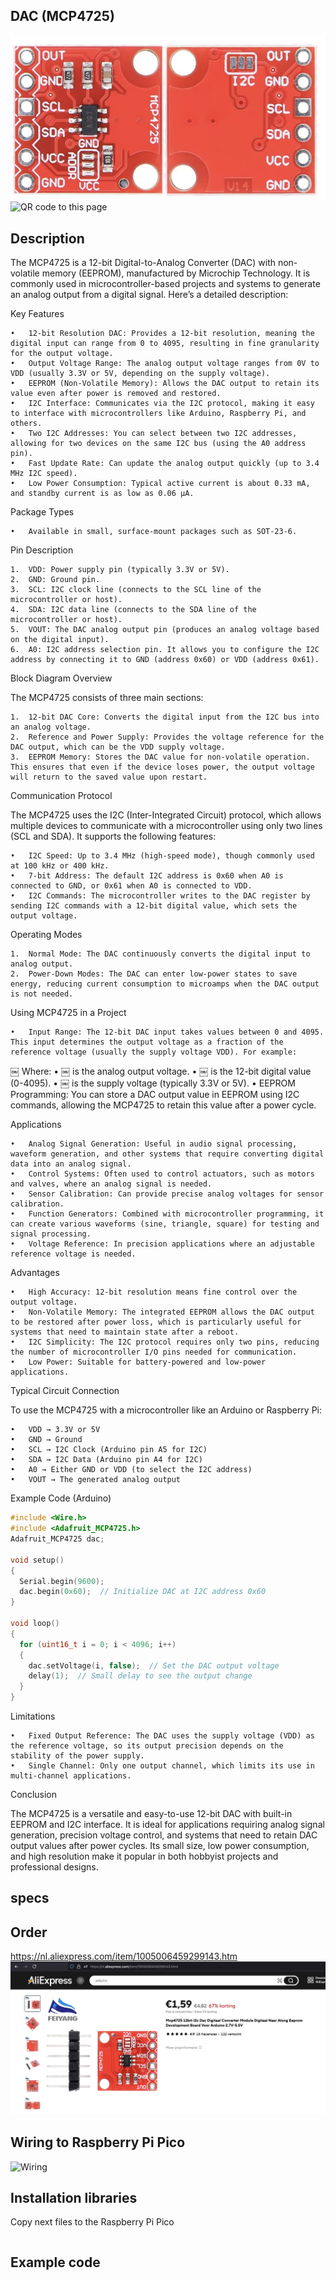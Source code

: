 ## DAC (MCP4725)

<img src="MCP4725_Photo.jpg" alt="Photo of the component">
<img src="MCP4725_QR_code.jpg" alt="QR code to this page" width="80" height="80">

## Description
The MCP4725 is a 12-bit Digital-to-Analog Converter (DAC) with non-volatile memory (EEPROM), manufactured by Microchip Technology. It is commonly used in microcontroller-based projects and systems to generate an analog output from a digital signal. Here’s a detailed description:

Key Features

	•	12-bit Resolution DAC: Provides a 12-bit resolution, meaning the digital input can range from 0 to 4095, resulting in fine granularity for the output voltage.
	•	Output Voltage Range: The analog output voltage ranges from 0V to VDD (usually 3.3V or 5V, depending on the supply voltage).
	•	EEPROM (Non-Volatile Memory): Allows the DAC output to retain its value even after power is removed and restored.
	•	I2C Interface: Communicates via the I2C protocol, making it easy to interface with microcontrollers like Arduino, Raspberry Pi, and others.
	•	Two I2C Addresses: You can select between two I2C addresses, allowing for two devices on the same I2C bus (using the A0 address pin).
	•	Fast Update Rate: Can update the analog output quickly (up to 3.4 MHz I2C speed).
	•	Low Power Consumption: Typical active current is about 0.33 mA, and standby current is as low as 0.06 µA.

Package Types

	•	Available in small, surface-mount packages such as SOT-23-6.

Pin Description

	1.	VDD: Power supply pin (typically 3.3V or 5V).
	2.	GND: Ground pin.
	3.	SCL: I2C clock line (connects to the SCL line of the microcontroller or host).
	4.	SDA: I2C data line (connects to the SDA line of the microcontroller or host).
	5.	VOUT: The DAC analog output pin (produces an analog voltage based on the digital input).
	6.	A0: I2C address selection pin. It allows you to configure the I2C address by connecting it to GND (address 0x60) or VDD (address 0x61).

Block Diagram Overview

The MCP4725 consists of three main sections:

	1.	12-bit DAC Core: Converts the digital input from the I2C bus into an analog voltage.
	2.	Reference and Power Supply: Provides the voltage reference for the DAC output, which can be the VDD supply voltage.
	3.	EEPROM Memory: Stores the DAC value for non-volatile operation. This ensures that even if the device loses power, the output voltage will return to the saved value upon restart.

Communication Protocol

The MCP4725 uses the I2C (Inter-Integrated Circuit) protocol, which allows multiple devices to communicate with a microcontroller using only two lines (SCL and SDA). It supports the following features:

	•	I2C Speed: Up to 3.4 MHz (high-speed mode), though commonly used at 100 kHz or 400 kHz.
	•	7-bit Address: The default I2C address is 0x60 when A0 is connected to GND, or 0x61 when A0 is connected to VDD.
	•	I2C Commands: The microcontroller writes to the DAC register by sending I2C commands with a 12-bit digital value, which sets the output voltage.

Operating Modes

	1.	Normal Mode: The DAC continuously converts the digital input to analog output.
	2.	Power-Down Modes: The DAC can enter low-power states to save energy, reducing current consumption to microamps when the DAC output is not needed.

Using MCP4725 in a Project

	•	Input Range: The 12-bit DAC input takes values between 0 and 4095. This input determines the output voltage as a fraction of the reference voltage (usually the supply voltage VDD). For example:
￼
Where:
	•	￼ is the analog output voltage.
	•	￼ is the 12-bit digital value (0-4095).
	•	￼ is the supply voltage (typically 3.3V or 5V).
	•	EEPROM Programming: You can store a DAC output value in EEPROM using I2C commands, allowing the MCP4725 to retain this value after a power cycle.

Applications

	•	Analog Signal Generation: Useful in audio signal processing, waveform generation, and other systems that require converting digital data into an analog signal.
	•	Control Systems: Often used to control actuators, such as motors and valves, where an analog signal is needed.
	•	Sensor Calibration: Can provide precise analog voltages for sensor calibration.
	•	Function Generators: Combined with microcontroller programming, it can create various waveforms (sine, triangle, square) for testing and signal processing.
	•	Voltage Reference: In precision applications where an adjustable reference voltage is needed.

Advantages

	•	High Accuracy: 12-bit resolution means fine control over the output voltage.
	•	Non-Volatile Memory: The integrated EEPROM allows the DAC output to be restored after power loss, which is particularly useful for systems that need to maintain state after a reboot.
	•	I2C Simplicity: The I2C protocol requires only two pins, reducing the number of microcontroller I/O pins needed for communication.
	•	Low Power: Suitable for battery-powered and low-power applications.

Typical Circuit Connection

To use the MCP4725 with a microcontroller like an Arduino or Raspberry Pi:

	•	VDD → 3.3V or 5V
	•	GND → Ground
	•	SCL → I2C Clock (Arduino pin A5 for I2C)
	•	SDA → I2C Data (Arduino pin A4 for I2C)
	•	A0 → Either GND or VDD (to select the I2C address)
	•	VOUT → The generated analog output

Example Code (Arduino)

```C
#include <Wire.h>
#include <Adafruit_MCP4725.h>
Adafruit_MCP4725 dac;

void setup()
{
  Serial.begin(9600);
  dac.begin(0x60);  // Initialize DAC at I2C address 0x60
}

void loop()
{
  for (uint16_t i = 0; i < 4096; i++)
  {
    dac.setVoltage(i, false);  // Set the DAC output voltage
    delay(1);  // Small delay to see the output change
  }
}
```

Limitations

	•	Fixed Output Reference: The DAC uses the supply voltage (VDD) as the reference voltage, so its output precision depends on the stability of the power supply.
	•	Single Channel: Only one output channel, which limits its use in multi-channel applications.

Conclusion

The MCP4725 is a versatile and easy-to-use 12-bit DAC with built-in EEPROM and I2C interface. It is ideal for applications requiring analog signal generation, precision voltage control, and systems that need to retain DAC output values after power cycles. Its small size, low power consumption, and high resolution make it popular in both hobbyist projects and professional designs.


## specs

## Order
<a href="https://nl.aliexpress.com/item/1005006459299143.html">https://nl.aliexpress.com/item/1005006459299143.htm</a>
<img src="MCP4725_Order.jpg" alt="Photo of the Order">


## Wiring to Raspberry Pi Pico
<img src="MCP4725_Wiring.jpg" alt="Wiring" >

## Installation libraries
Copy next files to the Raspberry Pi Pico

```bash

```

## Example code
```python



```



